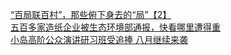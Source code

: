   
[“百局联百村”，那些俯下身去的“局”【2】](http://www.dianyue.me/archives/433/zlf97wsinyuxli5y/)  
[五百多家造纸企业被生态环境部通报，快看哪里遭得重](http://www.dianyue.me/archives/798/9r4f6zfeys2wg1e3/)  
[小岛高阶公众演讲研习班受追捧 八月继续来袭](http://www.dianyue.me/archives/762/ad1kfxrnicg3f1of/)